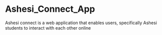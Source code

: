 # Ashesi_Connect_App
Ashesi connect is a web application that enables users, specifically Ashesi students to interact with each other online

